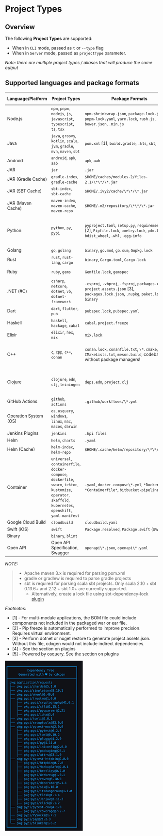 # Project Types

## Overview

The following **Project Types** are supported:
- When in `CLI` mode, passed as `t` or `--type` flag
- When in `Server` mode, passed as `projectType` parameter.

_Note: there are multiple project types / aliases that will produce the same output_ 

## Supported languages and package formats

| Language/Platform | Project Types | Package Formats | Supported Evidence | Supports Transitives |
| - | - | - | - | - |
| Node.js | `npm`, `pnpm`, `nodejs`, `js`, `javascript`, `typescript`, `ts`, `tsx` | `npm-shrinkwrap.json`, `package-lock.json`, `pnpm-lock.yaml`, `yarn.lock`, `rush.js`, `bower.json`, `.min.js` | Yes, except for `.min.` | ✅
| Java | `java`, `groovy`, `kotlin`, `scala`, `jvm`, `gradle`, `mvn`, `maven`, `sbt`| `pom.xml` [1], `build.gradle`, `.kts`, `sbt`, `bazel` | Yes, unless `pom.xml` is manually parsed due to unavailability of maven or errors) | ✅|
| Android | `android`, `apk`, `aab`| `apk`, `aab` | - | - |
| JAR | `jar` | `.jar` | - | - |
| JAR (Gradle Cache) | `gradle-index`, `gradle-cache` | `$HOME/caches/modules-2/files-2.1/\*\*/\*.jar` | - | - |
| JAR (SBT Cache) | `sbt-index`, `sbt-cache` | `$HOME/.ivy2/cache/\*\*/\*.jar ` | - | - |
| JAR (Maven Cache) | `maven-index`, `maven-cache`, `maven-repo` | `$HOME/.m2/repository/\*\*/\*.jar` | - | - |
| Python | `python`, `py`, `pypi` | `pyproject.toml`, `setup.py`, `requirements.txt` [2], `Pipfile.lock`, `poetry.lock`, `pdm.lock`, `bdist_wheel`, `.whl`, `.egg-info` | Yes using the automatic pip install/freeze. When disabled, only with `Pipfile.lock` and `poetry.lock` |   ✅   | 
| Golang | `go`, `golang` | `binary`, `go.mod`, `go.sum`, `Gopkg.lock` | Yes except binary                                                                                 | ✅       |
| Rust | `rust`, `rust-lang`, `cargo` | `binary`, `Cargo.toml`, `Cargo.lock`                                                                                      | Only for `Cargo.lock`                                                                              |    -     |
| Ruby | `ruby`, `gems` | `Gemfile.lock`, `gemspec`                                                                                               | Only for `Gemfile.lock`                                                                             |     -     |
| .NET (#C) | `csharp`, `netcore`, `dotnet`, `vb`, `dotnet-framework` | `.csproj`, `.vbproj`, `.fsproj`, `packages.config`, `project.assets.json` [3], `packages.lock.json`, `.nupkg`, `paket.lock`, `binary` | Only for `project.assets.json`, `packages.lock.json`, `paket.lock`                                      |    -      |
| Dart | `dart`, `flutter`, `pub` | `pubspec.lock`, `pubspec.yaml`                                                                                          | Only for `pubspec.lock`                                                                             |  -        |
| Haskell | `haskell`, `hackage`, `cabal` | `cabal.project.freeze`                                                                                                | Yes                                                                                               |          |
| Elixir | `elixir`, `hex`, `mix` | `mix.lock`                                                                                                            | Yes                                                                                               |  -         |
| C++ | `c`, `cpp`, `c++`, `conan` | `conan.lock`, `conanfile.txt`, `\*.cmake`, `CMakeLists.txt`, `meson.build`, codebase without package managers!                | Yes only for `conan.lock`. Best effort basis for `cmake` without version numbers.                     | ✅       |
| Clojure | `clojure`, `edn`, `clj`, `leiningen` | `deps.edn`, `project.clj`  | Yes unless the files are parsed manually due to lack of clojure cli or leiningen command          |      -    |
| GitHub Actions | `github`, `actions` | `.github/workflows/\*.yml`                                                                                            | n/a                                                                                               | ✅       |
| Operation System (OS) | `os`, `osquery`, `windows`, `linux`, `mac`, `macos`, `darwin` |
| Jenkins Plugins | `jenkins` | `.hpi files`                                                                                                          |       -                                                                                            | ✅         |
| Helm | `helm`, `charts` | `.yaml`                                                                                                               | n/a                                                                                               |          |
| Helm (Cache) | `helm-index`, `helm-repo` | `$HOME/.cache/helm/repository/\*\*/\*.yaml` | - | - |
| Container | `universal`, `containerfile`, `docker-compose`, `dockerfile`, `swarm`, `tekton`, `kustomize`, `operator`, `skaffold`, `kubernetes`, `openshift`, `yaml-manifest` | `.yaml`, `docker-compose\*.yml`, `*Dockerfile*`, `*Containerfile*`, `bitbucket-pipelines.yml`                                                                                                               | n/a                                                                                           |    -      |
| Google Cloud Build | `cloudbuild` | `cloudbuild.yaml` | n/a | - |
| Swift (iOS) | `swift` | `Package.resolved`, `Package.swift` (swiftpm)                                                                           | Yes                                                                                               |     -     |
| Binary | `binary`, `blint` |
| Open API | Open API Specification, Swagger | `openapi\*.json`, `openapi\*.yaml`| n/a | - |



*_NOTE:_*

> - Apache maven 3.x is required for parsing pom.xml
> - gradle or gradlew is required to parse gradle projects
> - sbt is required for parsing scala sbt projects. Only scala 2.10 + sbt 0.13.6+ and 2.12 + sbt 1.0+ are currently supported.
>    - Alternatively, create a lock file using sbt-dependency-lock [plugin](https://github.com/stringbean/sbt-dependency-lock)

*_Footnotes:_*

- [1] - For multi-module applications, the BOM file could include components not included in the packaged war or ear file.
- [2] - Pip freeze is automatically performed to improve precision. Requires virtual environment.
- [3] - Perform dotnet or nuget restore to generate project.assets.json. Without this file, cdxgen would not include indirect dependencies.
- [4] - See the section on plugins
- [5] - Powered by osquery. See the section on plugins

<img src="_media/cdxgen-tree.jpg" alt="cdxgen tree" width="256">

